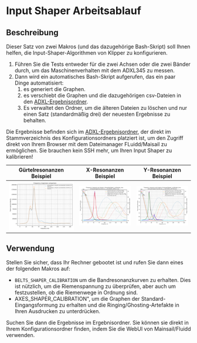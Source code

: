 # Input Shaper Arbeitsablauf

## Beschreibung

Dieser Satz von zwei Makros (und das dazugehörige Bash-Skript) soll Ihnen helfen, die Input-Shaper-Algorithmen von Klipper zu konfigurieren.

  1. Führen Sie die Tests entweder für die zwei Achsen oder die zwei Bänder durch, um das Maschinenverhalten mit dem ADXL345 zu messen. 
  2. Dann wird ein automatisches Bash-Skript aufgerufen, das ein paar Dinge automatisiert:
     1. es generiert die Graphen.
     2. es verschiebt die Graphen und die dazugehörigen csv-Dateien in den [ADXL-Ergebnisordner](./../../adxl_results/).
     3. Es verwaltet den Ordner, um die älteren Dateien zu löschen und nur einen Satz (standardmäßig drei) der neuesten Ergebnisse zu behalten.

Die Ergebnisse befinden sich im [ADXL-Ergebnisordner](./../../adxl_results/), der direkt im Stammverzeichnis des Konfigurationsordners platziert ist, um den Zugriff direkt von Ihrem Browser mit dem Dateimanager FLuidd/Maisail zu ermöglichen. Sie brauchen kein SSH mehr, um Ihren Input Shaper zu kalibrieren!

| Gürtelresonanzen Beispiel | X-Resonanzen Beispiel | Y-Resonanzen Beispiel |
|:----------------------:|:----------------------:|:---------------------:|
| ![Gürtelresonanzen Beispiel](./images/resonances_belts_example.png) | ![X-Resonanzen Beispiel](./images/resonances_x_example.png) | ![Y-Resonanzen Beispiel](./images/resonances_y_example.png) |

## Verwendung

Stellen Sie sicher, dass Ihr Rechner gebootet ist und rufen Sie dann eines der folgenden Makros auf:
  - `BELTS_SHAPER_CALIBRATION` um die Bandresonanzkurven zu erhalten. Dies ist nützlich, um die Riemenspannung zu überprüfen, aber auch um festzustellen, ob die Riemenwege in Ordnung sind.
  - AXES_SHAPER_CALIBRATION", um die Graphen der Standard-Eingangsformung zu erhalten und die Ringing/Ghosting-Artefakte in Ihren Ausdrucken zu unterdrücken.

Suchen Sie dann die Ergebnisse im Ergebnisordner. Sie können sie direkt in Ihrem Konfigurationsordner finden, indem Sie die WebUI von Mainsail/Fluidd verwenden.

